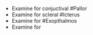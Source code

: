 - Examine for conjuctival #Pallor
- Examine for scleral #Icterus
- Examine for #Exopthalmos
- Examine for